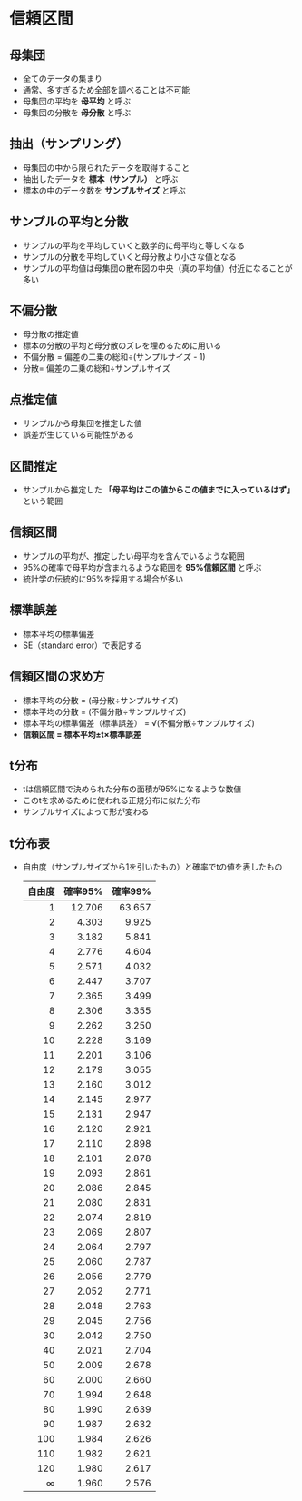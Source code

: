 # 信頼区間

## 母集団

* 全てのデータの集まり
* 通常、多すぎるため全部を調べることは不可能
* 母集団の平均を __母平均__ と呼ぶ
* 母集団の分散を __母分散__ と呼ぶ

## 抽出（サンプリング）

* 母集団の中から限られたデータを取得すること
* 抽出したデータを __標本（サンプル）__ と呼ぶ
* 標本の中のデータ数を __サンプルサイズ__ と呼ぶ

## サンプルの平均と分散

* サンプルの平均を平均していくと数学的に母平均と等しくなる
* サンプルの分散を平均していくと母分散より小さな値となる
* サンプルの平均値は母集団の散布図の中央（真の平均値）付近になることが多い

## 不偏分散

* 母分散の推定値
* 標本の分散の平均と母分散のズレを埋めるために用いる
* 不偏分散 = 偏差の二乗の総和÷(サンプルサイズ - 1)
* 分散= 偏差の二乗の総和÷サンプルサイズ

## 点推定値

* サンプルから母集団を推定した値
* 誤差が生じている可能性がある

## 区間推定

* サンプルから推定した __「母平均はこの値からこの値までに入っているはず」__ という範囲

## 信頼区間

* サンプルの平均が、推定したい母平均を含んでいるような範囲
* 95%の確率で母平均が含まれるような範囲を __95%信頼区間__ と呼ぶ
* 統計学の伝統的に95%を採用する場合が多い

## 標準誤差

* 標本平均の標準偏差
* SE（standard error）で表記する

## 信頼区間の求め方

* 標本平均の分散 = (母分散÷サンプルサイズ)
* 標本平均の分散 = (不偏分散÷サンプルサイズ)
* 標本平均の標準偏差（標準誤差） = √(不偏分散÷サンプルサイズ)
* __信頼区間 = 標本平均±t×標準誤差__

## t分布

* tは信頼区間で決められた分布の面積が95%になるような数値
* このtを求めるために使われる正規分布に似た分布
* サンプルサイズによって形が変わる

## t分布表

* 自由度（サンプルサイズから1を引いたもの）と確率でtの値を表したもの

  | 自由度 | 確率95% | 確率99% |
  | -----: | ------: | ------: |
  |      1 |  12.706 |  63.657 |
  |      2 |   4.303 |   9.925 |
  |      3 |   3.182 |   5.841 |
  |      4 |   2.776 |   4.604 |
  |      5 |   2.571 |   4.032 |
  |      6 |   2.447 |   3.707 |
  |      7 |   2.365 |   3.499 |
  |      8 |   2.306 |   3.355 |
  |      9 |   2.262 |   3.250 |
  |     10 |   2.228 |   3.169 |
  |     11 |   2.201 |   3.106 |
  |     12 |   2.179 |   3.055 |
  |     13 |   2.160 |   3.012 |
  |     14 |   2.145 |   2.977 |
  |     15 |   2.131 |   2.947 |
  |     16 |   2.120 |   2.921 |
  |     17 |   2.110 |   2.898 |
  |     18 |   2.101 |   2.878 |
  |     19 |   2.093 |   2.861 |
  |     20 |   2.086 |   2.845 |
  |     21 |   2.080 |   2.831 |
  |     22 |   2.074 |   2.819 |
  |     23 |   2.069 |   2.807 |
  |     24 |   2.064 |   2.797 |
  |     25 |   2.060 |   2.787 |
  |     26 |   2.056 |   2.779 |
  |     27 |   2.052 |   2.771 |
  |     28 |   2.048 |   2.763 |
  |     29 |   2.045 |   2.756 |
  |     30 |   2.042 |   2.750 |
  |     40 |   2.021 |   2.704 |
  |     50 |   2.009 |   2.678 |
  |     60 |   2.000 |   2.660 |
  |     70 |   1.994 |   2.648 |
  |     80 |   1.990 |   2.639 |
  |     90 |   1.987 |   2.632 |
  |    100 |   1.984 |   2.626 |
  |    110 |   1.982 |   2.621 |
  |    120 |   1.980 |   2.617 |
  |      ∞ |   1.960 |   2.576 |
